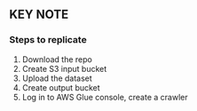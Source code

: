 ## KEY NOTE

### Steps to replicate
1) Download the repo
2) Create S3 input bucket
3) Upload the dataset
4) Create output bucket
5) Log in to AWS Glue console, create a crawler
